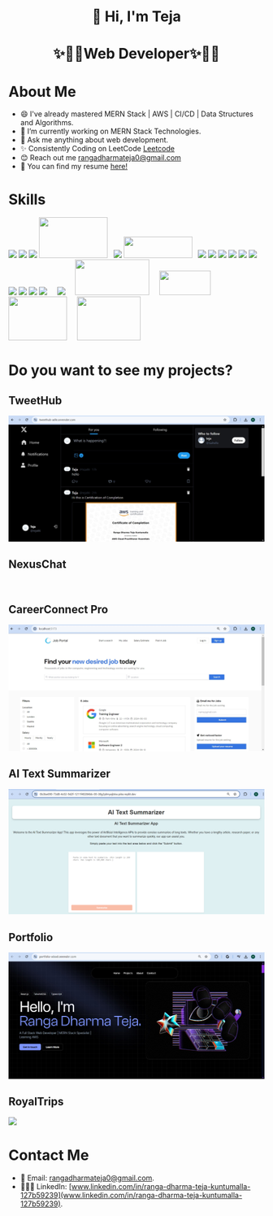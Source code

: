 <div align="center">
  <h1>👋 Hi, I'm Teja</h1>
</div>
<div align="center">
  <h1>✨🎉🎊Web Developer✨🎉🎊</h1>
</div>

# About Me
- 😄 I've already mastered MERN Stack | AWS | CI/CD | Data Structures and Algorithms.
- 🔭 I’m currently working on MERN Stack Technologies.
- 🔔 Ask me anything about web development.
- ✨ Consistently Coding on LeetCode [Leetcode](https://leetcode.com/u/ranga_dharma_teja/)
- 😊 Reach out me [rangadharmateja0@gmail.com](rangadharmateja0@gmail.com)
- 🥇 You can find my resume [here!]()
  

# Skills 
![](https://camo.githubusercontent.com/701b46c1e1dc9fb3be6d57e01ab8b1424861c607048d6797c1493c59c904d39a/68747470733a2f2f7777772e766563746f726c6f676f2e7a6f6e652f6c6f676f732f77335f68746d6c352f77335f68746d6c352d617232312e737667) 
![](https://camo.githubusercontent.com/989e1df1f8ff8d155b8737966ef21433650515ee07a9ae79a415242e94248f2a/68747470733a2f2f7777772e766563746f726c6f676f2e7a6f6e652f6c6f676f732f77335f6373732f77335f6373732d617232312e737667)
![](https://camo.githubusercontent.com/a05905090f5bae1d6f517326b610a689056f7beaf5097a74ee3b08b4ba198d5e/68747470733a2f2f7777772e766563746f726c6f676f2e7a6f6e652f6c6f676f732f6a6176617363726970742f6a6176617363726970742d617232312e737667)
<img src="https://blog.theodo.com/_astro/ts_logo.BstCNrTU_1Dbxpr.webp" width="135" height = "80"/> &nbsp; 
![](https://camo.githubusercontent.com/d162bd18d9e5c3f924f5e0b64348cb0f57b3b84914e7ac505302d6240cf1b781/68747470733a2f2f7777772e766563746f726c6f676f2e7a6f6e652f6c6f676f732f72656163746a732f72656163746a732d617232312e737667)
<img src="https://upload.wikimedia.org/wikipedia/commons/thumb/3/30/Redux_Logo.png/1200px-Redux_Logo.png" width="135" height = "42"/> &nbsp; 
![](https://camo.githubusercontent.com/4fd113a0e279ff2e1408411d1cd467d55d9b09ae9d13fc0f07d21fece319c61b/68747470733a2f2f7777772e766563746f726c6f676f2e7a6f6e652f6c6f676f732f6e6f64656a732f6e6f64656a732d617232312e737667)
![](https://camo.githubusercontent.com/6fa50c64c899466805b15a2ea70457e42022c3bc07f2e0d270069fc216dc9d9e/68747470733a2f2f7777772e766563746f726c6f676f2e7a6f6e652f6c6f676f732f657870726573736a732f657870726573736a732d617232312e737667)
![](https://camo.githubusercontent.com/77ccbad94f86b0cba32cf3ee9cb5fce23c465125227af2f8306f06de9dd6982e/68747470733a2f2f7777772e766563746f726c6f676f2e7a6f6e652f6c6f676f732f6e706d6a732f6e706d6a732d617232312e737667)
![](https://camo.githubusercontent.com/9c0687a4479fd35bde45e05393cf167ccdc9550c2b907f49a7c6502af8a3dc3c/68747470733a2f2f7777772e766563746f726c6f676f2e7a6f6e652f6c6f676f732f6d6f6e676f64622f6d6f6e676f64622d617232312e737667)
![](https://camo.githubusercontent.com/842373051212a9c9c61fe72b9d636b2e7ed06f89120e8322ea5e67d01857cff8/68747470733a2f2f7777772e766563746f726c6f676f2e7a6f6e652f6c6f676f732f6d7973716c2f6d7973716c2d617232312e737667)
![](https://camo.githubusercontent.com/110bd3e7125c1b66dc8d6f3726c86294c58ad9f987aad0626a2b0acf09503c49/68747470733a2f2f7777772e766563746f726c6f676f2e7a6f6e652f6c6f676f732f676574626f6f7473747261702f676574626f6f7473747261702d617232312e737667)
![](https://camo.githubusercontent.com/60f5953347d22766f19d5905a12e1e9c00195a87a2e992a684890d63cd7b223c/68747470733a2f2f7777772e766563746f726c6f676f2e7a6f6e652f6c6f676f732f7461696c77696e646373732f7461696c77696e646373732d617232312e737667)
![](https://camo.githubusercontent.com/06b4e5bff59158170c7de80649579da23a0fdf97fb477775f829f012cd05ef22/68747470733a2f2f7777772e766563746f726c6f676f2e7a6f6e652f6c6f676f732f6a6176612f6a6176612d617232312e737667)
![](https://camo.githubusercontent.com/bbfc91d1722146450deba77bd68fc168ca346890f377fa0d77b27e906797cca5/68747470733a2f2f7777772e766563746f726c6f676f2e7a6f6e652f6c6f676f732f6769742d73636d2f6769742d73636d2d617232312e737667)
<img src="https://encrypted-tbn0.gstatic.com/images?q=tbn:ANd9GcRuT3vIwZ347Pzo8ZX4s3nNsdLHUqfYPrWLyw&s" width="160"/> &nbsp; &nbsp;
<img src="https://cdn.icon-icons.com/icons2/2699/PNG/512/linux_logo_icon_171222.png" width="145"/> &nbsp; &nbsp;
<img src="https://www.datocms-assets.com/75231/1685623959-aws-3.png?fm=webp" width="146" height = "70"/> &nbsp; &nbsp;
<img src="https://encrypted-tbn0.gstatic.com/images?q=tbn:ANd9GcRAABUoTg0hRIRysVXsNZg21ojLCOSsljUElA&s" width="101" height = "48"/> &nbsp; &nbsp;
<img src="https://logos-world.net/wp-content/uploads/2021/02/Docker-Logo-2015-2017.png" width="115" height = "86"/> &nbsp; &nbsp;
<img src="https://concisesoftware.com/wp-content/uploads/2020/01/Kubernetes-logo.png" width="125" height = "86"/> &nbsp; &nbsp;




# Do you want to see my projects?
## TweetHub
[![](https://github.com/teja-86/TweetHub/blob/master/frontend/TweetHub%20Project%20.jpg)](https://tweethub-adle.onrender.com)
## NexusChat
[![]()](https://nexuschat-1.onrender.com)
## CareerConnect Pro
[![](https://github.com/teja-86/CareerConnect-Pro/blob/main/CareerConnectPro.jpg)](https://github.com/teja-86/CareerConnect-Pro)
## AI Text Summarizer
[![](https://github.com/teja-86/AI-Text-Summarizer/blob/main/AI%20Text%20Summarizer%20Project.png)](https://github.com/teja-86/AI-Text-Summarizer/tree/main)
## Portfolio
[![](https://github.com/teja-86/Portfolio/blob/main/public/assets/MyPortfolio.jpg)](https://portfolio-wbod.onrender.com/)
## RoyalTrips
[![](https://github.com/teja-86/RoyalTrips/blob/main/images/RoyalTrips%20Project.jpg)](https://tangerine-figolla-123be9.netlify.app/)
# Contact Me
- 📧 Email: [rangadharmateja0@gmail.com](rangadharmateja0@gmail.com).
- 👨🏻‍💻 LinkedIn: [www.linkedin.com/in/ranga-dharma-teja-kuntumalla-127b59239](www.linkedin.com/in/ranga-dharma-teja-kuntumalla-127b59239).
